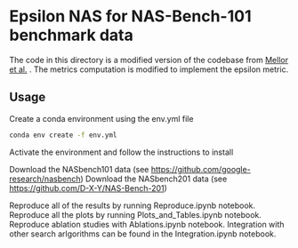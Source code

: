 # Epsilon NAS for NAS-Bench-101 benchmark data

The code in this directory is a modified version of the codebase from [Mellor et al.](https://arxiv.org/abs/2006.04647) . The metrics computation is modified to implement the epsilon metric.

## Usage 

Create a conda environment using the env.yml file

```bash
conda env create -f env.yml
```

Activate the environment and follow the instructions to install

Download the NASbench101 data (see https://github.com/google-research/nasbench)
Download the NASbench201 data (see https://github.com/D-X-Y/NAS-Bench-201)

Reproduce all of the results by running Reproduce.ipynb notebook.
Reproduce all the plots by running Plots_and_Tables.ipynb notebook.
Reproduce ablation studies with Ablations.ipynb notebook.
Integration with other search arlgorithms can be found in the Integration.ipynb notebook.
